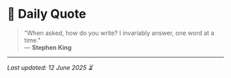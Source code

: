 # 📜 Daily Quote

> "When asked, how do you write? I invariably answer, one word at a time."  
> — **Stephen King**

---

_Last updated: 12 June 2025 ⏳_
